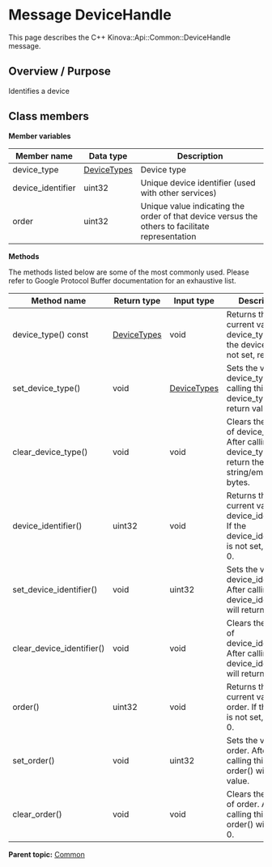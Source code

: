 # Message DeviceHandle

This page describes the C++ Kinova::Api::Common::DeviceHandle message.

## Overview / Purpose

Identifies a device

## Class members

 **Member variables** 

|Member name|Data type|Description|
|-----------|---------|-----------|
|device\_type| [DeviceTypes](enm_Common_DeviceTypes.md#)|Device type|
|device\_identifier|uint32|Unique device identifier \(used with other services\)|
|order|uint32|Unique value indicating the order of that device versus the others to facilitate representation|

 **Methods** 

The methods listed below are some of the most commonly used. Please refer to Google Protocol Buffer documentation for an exhaustive list.

|Method name|Return type|Input type|Description|
|-----------|-----------|----------|-----------|
|device\_type\(\) const| [DeviceTypes](enm_Common_DeviceTypes.md#)|void|Returns the current value of device\_type. If the device\_type is not set, returns 0.|
|set\_device\_type\(\)|void| [DeviceTypes](enm_Common_DeviceTypes.md#)|Sets the value of device\_type. After calling this, device\_type\(\) will return value.|
|clear\_device\_type\(\)|void|void|Clears the value of device\_type. After calling this, device\_type\(\) will return the empty string/empty bytes.|
|device\_identifier\(\)|uint32|void|Returns the current value of device\_identifier. If the device\_identifier is not set, returns 0.|
|set\_device\_identifier\(\)|void|uint32|Sets the value of device\_identifier. After calling this, device\_identifier\(\) will return value.|
|clear\_device\_identifier\(\)|void|void|Clears the value of device\_identifier. After calling this, device\_identifier\(\) will return 0.|
|order\(\)|uint32|void|Returns the current value of order. If the order is not set, returns 0.|
|set\_order\(\)|void|uint32|Sets the value of order. After calling this, order\(\) will return value.|
|clear\_order\(\)|void|void|Clears the value of order. After calling this, order\(\) will return 0.|

**Parent topic:** [Common](../references/summary_Common.md)

